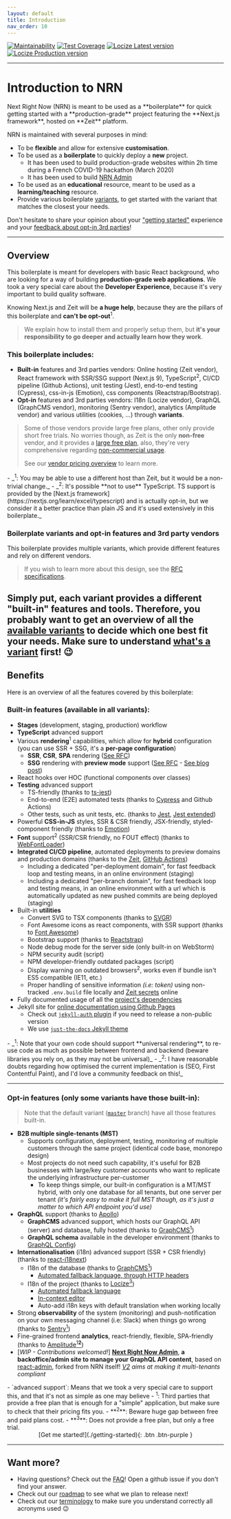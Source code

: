 ```yaml
---
layout: default
title: Introduction
nav_order: 10
---
```


[![Maintainability](https://api.codeclimate.com/v1/badges/3f3f2c0a4106abcb9a1d/maintainability)](https://codeclimate.com/github/UnlyEd/next-right-now/maintainability)
[![Test Coverage](https://api.codeclimate.com/v1/badges/3f3f2c0a4106abcb9a1d/test_coverage)](https://codeclimate.com/github/UnlyEd/next-right-now/test_coverage)
[![Locize Latest version](https://img.shields.io/badge/dynamic/json.svg?style=plastic&color=2096F3&label=locize&query=%24.versions%5B%27latest%27%5D.translatedPercentage&url=https://api.locize.app/badgedata/658fc999-dfa8-4307-b9d7-b4870ad5b968&suffix=%+translated&link=https://www.locize.com&prefix=latest:+)](https://www.locize.app/p/w7jrmdie/statistics/badges)
[![Locize Production version](https://img.shields.io/badge/dynamic/json.svg?style=plastic&color=2096F3&label=locize&query=%24.versions%5B%27production%27%5D.translatedPercentage&url=https://api.locize.app/badgedata/658fc999-dfa8-4307-b9d7-b4870ad5b968&suffix=%+translated&link=https://www.locize.com&prefix=production:+)](https://www.locize.app/p/w7jrmdie/statistics/badges)

---

# Introduction to NRN

<div class="code-example" markdown="1">
Next Right Now (NRN) is meant to be used as a **boilerplate** for quick getting started with a **production-grade** project featuring the **Next.js framework**, hosted on **Zeit** platform.

NRN is maintained with several purposes in mind:
- To be **flexible** and allow for extensive **customisation**.
- To be used as a **boilerplate** to quickly deploy a **new** project.
    - It has been used to build production-grade websites within 2h time during a French COVID-19 hackathon (March 2020)
    - It has been used to build [NRN Admin](https://github.com/UnlyEd/next-right-now-admin)
- To be used as an **educational** resource, meant to be used as a **learning/teaching** resource.
- Provide various boilerplate [variants](https://unlyed.github.io/next-right-now/concepts/variants), to get started with the variant that matches the closest your needs.

Don't hesitate to share your opinion about your ["getting started"](https://github.com/UnlyEd/next-right-now/issues/14) experience and your [feedback about opt-in 3rd parties](https://github.com/UnlyEd/next-right-now/issues/13)!
</div>

---

## Overview

This boilerplate is meant for developers with basic React background, who are looking for a way of building **production-grade web applications**.
We took a very special care about the **Developer Experience**, because it's very important to build quality software.

Knowing Next.js and Zeit will be **a huge help**, because they are the pillars of this boilerplate and **can't be opt-out**<sup>1</sup>.

> We explain how to install them and properly setup them, but **it's your responsibility to go deeper and actually learn how they work**.

### This boilerplate includes:
- **Built-in** features and 3rd parties vendors: Online hosting (Zeit vendor), React framework with SSR/SSG support (Next.js 9), TypeScript<sup>2</sup>, CI/CD pipeline (Github Actions), unit testing (Jest), end-to-end testing (Cypress), css-in-js (Emotion), css components (Reactstrap/Bootstrap).
- **Opt-in** features and 3rd parties vendors: I18n (Locize vendor), GraphQL (GraphCMS vendor), monitoring (Sentry vendor), analytics (Amplitude vendor) and various utilities (cookies, ...) through **variants**.

> Some of those vendors provide large free plans, other only provide short free trials.
> No worries though, as Zeit is the only **non-free** vendor, and it provides a [large free plan](https://zeit.co/pricing), also, they're very comprehensive regarding [non-commercial usage](https://spectrum.chat/zeit/general/deploying-on-ziet-now~700e3286-551f-42d1-a289-df4cb52e23ea?m=MTU4MzgzMjg1MzAyOA==).
>
> See our [vendor pricing overview](./getting-started/vendors) to learn more.

<div class="code-example" markdown="1">
- _<sup>1</sup>: You may be able to use a different host than Zeit, but it would be a non-trivial change._
- _<sup>2</sup>: It's possible **not to use** TypeScript. TS support is provided by the [Next.js framework](https://nextjs.org/learn/excel/typescript) and is actually opt-in, but we consider it a better practice than plain JS and it's used extensively in this boilerplate._
</div>

### Boilerplate variants and opt-in features and 3rd party vendors

This boilerplate provides multiple variants, which provide different features and rely on different vendors.

> If you wish to learn more about this design, see the [RFC specifications](https://github.com/UnlyEd/next-right-now/issues/18).

Simply put, each variant provides a different "built-in" features and tools.
Therefore, you probably want to get an overview of all the [available variants](https://unlyed.github.io/next-right-now/getting-started/pick-variant) to decide which one best fit your needs.
Make sure to understand [what's a variant](./concepts/variants) first! :wink:
---

## Benefits

Here is an overview of all the features covered by this boilerplate:

### Built-in features (available in all variants):
- **Stages** (development, staging, production) workflow
- **TypeScript** advanced support
- Various **rendering**<sup>1</sup> capabilities, which allow for **hybrid** configuration (you can use SSR + SSG, it's a **per-page configuration**)
    - **SSR**, **CSR**, **SPA** rendering ([See RFC](https://github.com/zeit/next.js/issues/7355))
    - **SSG** rendering with **preview mode** support ([See RFC](https://github.com/zeit/next.js/issues/9524) - [See blog post](https://nextjs.org/blog/next-9-3))
- React hooks over HOC (functional components over classes)
- **Testing** advanced support
  - TS-friendly (thanks to [ts-jest](https://github.com/kulshekhar/ts-jest))
  - End-to-end (E2E) automated tests (thanks to [Cypress](https://www.cypress.io/) and Github Actions)
  - Other tests, such as unit tests, etc. (thanks to [Jest](https://jestjs.io/), [Jest extended](https://github.com/jest-community/jest-extended))
- Powerful **CSS-in-JS** styles, SSR & CSR friendly, JSX-friendly, styled-component friendly (thanks to [Emotion](https://github.com/emotion-js/emotion))
- **Font** support<sup>2</sup> (SSR/CSR friendly, no FOUT effect) (thanks to [WebFontLoader](https://github.com/typekit/webfontloader))
- **Integrated CI/CD pipeline**, automated deployments to preview domains and production domains (thanks to the [Zeit](https://zeit.co/), [GitHub Actions](https://github.com/features/actions))
  - Including a dedicated "per-deployment domain", for fast feedback loop and testing means, in an online environment (staging)
  - Including a dedicated "per-branch domain", for fast feedback loop and testing means, in an online environment with a url which is automatically updated as new pushed commits are being deployed (staging)
- Built-in **utilities**
  - Convert SVG to TSX components (thanks to [SVGR](https://github.com/gregberge/svgr))
  - Font Awesome icons as react components, with SSR support (thanks to [Font Awesome](https://github.com/FortAwesome/react-fontawesome))
  - Bootstrap support (thanks to [Reactstrap](https://reactstrap.github.io/))
  - Node debug mode for the server side (only built-in on WebStorm)
  - NPM security audit (script)
  - NPM developer-friendly outdated packages (script)
  - Display warning on outdated browsers<sup>2</sup>, works even if bundle isn't ES5 compatible (IE11, etc.)
  - Proper handling of sensitive information _(i.e: token)_ using non-tracked `.env.build` file locally and [Zeit secrets](https://zeit.co/docs/v2/serverless-functions/env-and-secrets) online
- Fully documented usage of all the [project's dependencies](./reference/dependencies)
- Jekyll site for [online documentation using Github Pages](https://help.github.com/en/github/working-with-github-pages/about-github-pages-and-jekyll)
  - Check out [`jekyll-auth` plugin](https://github.com/benbalter/jekyll-auth) if you need to release a non-public version
  - We use [`just-the-docs` Jekyll theme](https://github.com/pmarsceill/just-the-docs)

<div class="code-example" markdown="1">
- _<sup>1</sup>: Note that your own code should support **universal rendering**, to re-use code as much as possible between frontend and backend (beware libraries you rely on, as they may not be universal)_
- _<sup>2</sup>: I have reasonable doubts regarding how optimised the current implementation is (SEO, First Contentful Paint), and I'd love a community feedback on this!_
</div>

---

### Opt-in features (only some variants have those built-in):

> Note that the default variant ([`master`](https://github.com/UnlyEd/next-right-now) branch) have all those features built-in.

- **B2B multiple single-tenants (MST)**
  - Supports configuration, deployment, testing, monitoring of multiple customers through the same project (identical code base, monorepo design)
  - Most projects do not need such capability, it's useful for B2B businesses with large/key customer accounts who want to replicate the underlying infrastructure per-customer
    - To keep things simple, our built-in configuration is a MT/MST hybrid, with only one database for all tenants, but one server per tenant _(it's fairly easy to make it full MST though, as it's just a matter to which API endpoint you'd use)_
- **GraphQL** support (thanks to [Apollo](https://github.com/apollographql/apollo-client))
  - **GraphCMS** advanced support, which hosts our GraphQL API (server) and database, fully hosted (thanks to [GraphCMS<sup>1</sup>](https://graphcms.com/?ref=unly-nrn))
  - **GraphQL schema** available in the developer environment (thanks to [GraphQL Config](https://github.com/kamilkisiela/graphql-config))
- **Internationalisation** (i18n) advanced support (SSR + CSR friendly) (thanks to [react-i18next](https://react.i18next.com/))
  - I18n of the database (thanks to [GraphCMS<sup>1</sup>](https://graphcms.com/?ref=unly-nrn))
      - [Automated fallback language, through HTTP headers](https://graphcms.com/features/content-localization/?ref=unly-nrn)
  - I18n of the project (thanks to [Locize<sup>3</sup>](https://locize.com/?lng=en))
      - [Automated fallback language](https://www.i18next.com/principles/fallback)
      - [In-context editor](https://docs.locize.com/more/incontext-editor)
      - Auto-add i18n keys with default translation when working locally
- Strong **observability** of the system (monitoring) and push-notification on your own messaging channel (i.e: Slack) when things go wrong (thanks to [Sentry<sup>1</sup>](https://sentry.io/))
- Fine-grained frontend **analytics**, react-friendly, flexible, SPA-friendly (thanks to [Amplitude<sup>1</sup>**<sup>2</sup>**](https://amplitude.com/))
- [_WIP - Contributions welcomed!_] [**Next Right Now Admin**](https://github.com/UnlyEd/next-right-now-admin), **a backoffice/admin site to manage your GraphQL API content**, based on [react-admin](https://github.com/marmelab/react-admin), forked from NRN itself!
    _[V2](https://github.com/UnlyEd/next-right-now-admin/projects) aims at making it multi-tenants compliant_

<div class="code-example" markdown="1">
- `advanced support`: Means that we took a very special care to support this, and that it's not as simple as one may believe
- <sup>1</sup>: Third parties that provide a free plan that is enough for a "simple" application, but make sure to check that their pricing fits you.
- **<sup>2</sup>**: Beware huge gap between free and paid plans cost.
- **<sup>3</sup>**: Does not provide a free plan, but only a free trial.
</div>

<div class="fs-8" markdown="1" style="text-align: center">
[Get me started!](./getting-started){: .btn .btn-purple }
</div>

---

## Want more?

- Having questions? Check out the [FAQ](./faq)! Open a github issue if you don't find your answer.
- Check out our [roadmap](./roadmap) to see what we plan to release next!
- Check out our [terminology](./reference/terminology) to make sure you understand correctly all acronyms used :wink:
